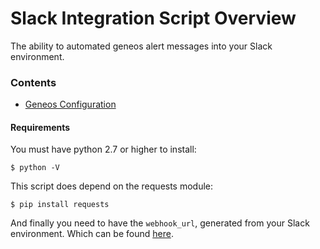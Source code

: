 # Slack Integration Script Overview  
The ability to automated geneos alert messages into your Slack environment.

### Contents
- [Geneos Configuration](include/README.md)

#### Requirements
You must have python 2.7 or higher to install:

`$ python -V`

This script does depend on the requests module:

`$ pip install requests`

And finally you need to have the `webhook_url`, generated from your Slack environment. Which can be found [here](https://api.slack.com/incoming-webhooks).
